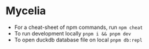 # Mycelia

- For a cheat-sheet of npm commands, run `npm cheat`
- To run development locally `pnpm i && pnpm dev`
- To open duckdb database file on local `pnpm db:repl`